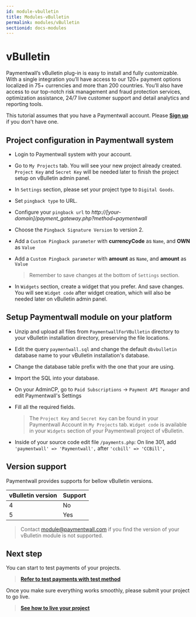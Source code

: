 ```yaml
---
id: module-vbulletin
title: Modules-vBulletin
permalink: modules/vBulletin
sectionid: docs-modules
---
```


# vBulletin

Paymentwall’s vBulletin plug-in is easy to install and fully customizable. With a single integration you’ll have access to our 120+ payment options localized in 75+ currencies and more than 200 countries. You’ll also have access to our top-notch risk management and fraud protection services, optimization assistance, 24/7 live customer support and detail analytics and reporting tools.

This tutorial assumes that you have a Paymentwall account. Please **[Sign up](https://api.paymentwall.com/pwaccount/signup?source=vbulletin&mode=merchant)** if you don't have one.

## Project configuration in Paymentwall system

* Login to Paymentwall system with your account.

* Go to ```My Projects``` tab. You will see your new project already created. ```Project Key``` and ```Secret Key``` will be needed later to finish the project setup on vBulletin admin panel.

* In ```Settings``` section, please set your project type to  ```Digital Goods```.

* Set ```pingback type``` to URL.

 * Configure your ```pingback url``` to *http://[your-domain]/payment_gateway.php?method=paymentwall*

* Choose the ```Pingback Signature Version``` to version 2.

* Add a ```Custom Pingback parameter``` with **currencyCode** as ```Name```, and **OWN** as ```Value```

* Add a ```Custom Pingback parameter``` with **amount** as ```Name```, and **amount** as ```Value```

  > Remember to save changes at the bottom of ```Settings``` section.

* In ```Widgets``` section, create a widget that you prefer. And save changes. You will see ```Widget code``` after widget creation, which will also be needed later on vBulletin admin panel.

## Setup Paymentwall module on your platform

* Unzip and upload all files from ```PaymentwallForVBulletin``` directory to your vBulletin installation directory, preserving the file locations.

* Edit the query ```paymentwall.sql``` and change the default ```dbvbulletin``` database name to your vBulletin installation's database.

* Change the database table prefix with the one that your are using.

* Import the SQL into your database.

* On your AdminCP, go to ```Paid Subscriptions``` -> ```Payment API Manager``` and edit Paymentwall's Settings

* Fill all the required fields.

  >The ```Project Key``` and ```Secret Key``` can be found in your Paymentwall Account in ```My Projects``` tab. ```Widget code``` is available in your ```Widgets``` section of your Paymentwall project of vBulletin.

* Inside of your source code edit file ```/payments.php```: On line 301, add ```'paymentwall' => 'Paymentwall',``` after ```'ccbill' => 'CCBill',```


## Version support

Paymentwall provides supports for bellow vBulletin versions.

|vBulletin version|Support|
|-------|--------|
|4|No|
|5|Yes|

> Contact [module@paymentwall.com](mailto:module@paymentwall.com) if you find the version of your vBulletin module is not supported.


## Next step

You can start to test payments of your projects.

> **[Refer to test payments with test method](/sandbox/test-payment)**

Once you make sure everything works smoothly, please submit your project to go live.

> **[See how to live your project](/development/review-home)**
